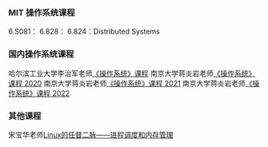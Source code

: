 ### MIT 操作系统课程

6.S081：
6.828：
6.824：Distributed Systems


### 国内操作系统课程

哈尔滨工业大学李治军老师[《操作系统》课程](https://www.bilibili.com/video/BV1d4411v7u7)
南京大学蒋炎岩老师[《操作系统》课程 2020](https://www.bilibili.com/video/BV1N741177F5)
南京大学蒋炎岩老师[《操作系统》课程 2021](https://www.bilibili.com/video/BV1HN41197Ko)
南京大学蒋炎岩老师[《操作系统》课程 2022](https://space.bilibili.com/202224425/channel/collectiondetail?sid=192498&ctype=0)


### 其他课程

宋宝华老师[Linux的任督二脉——进程调度和内存管理](https://www.bilibili.com/video/BV1V7411f7oG)
